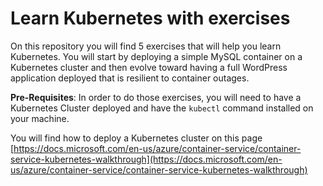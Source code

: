 # Learn Kubernetes with exercises

On this repository you will find 5 exercises that will help you learn Kubernetes.
You will start by deploying a simple MySQL container on a Kubernetes cluster and then evolve toward having a full WordPress application deployed that is resilient to container outages.

**Pre-Requisites**: In order to do those exercises, you will need to have a Kubernetes Cluster deployed and have the ```kubectl``` command installed on your machine. 

You will find how to deploy a Kubernetes cluster on this page [https://docs.microsoft.com/en-us/azure/container-service/container-service-kubernetes-walkthrough](https://docs.microsoft.com/en-us/azure/container-service/container-service-kubernetes-walkthrough)


